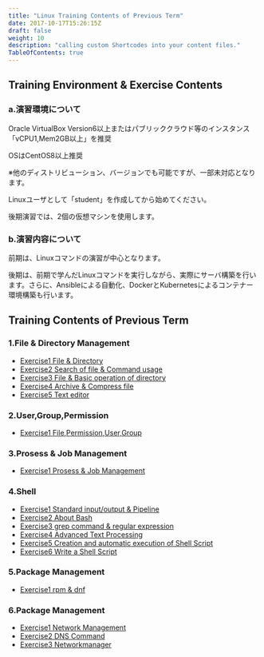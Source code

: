 ```yaml
---
title: "Linux Training Contents of Previous Term"
date: 2017-10-17T15:26:15Z
draft: false
weight: 10
description: "calling custom Shortcodes into your content files."
TableOfContents: true
---
```


## Training Environment & Exercise Contents

### a.演習環境について

Oracle VirtualBox Version6以上またはパブリッククラウド等のインスタンス「vCPU1,Mem2GB以上」を推奨

OSはCentOS8以上推奨

※他のディストリビューション、バージョンでも可能ですが、一部未対応となります。

Linuxユーザとして「student」を作成してから始めてください。

後期演習では、2個の仮想マシンを使用します。

### b.演習内容について

前期は、Linuxコマンドの演習が中心となります。

後期は、前期で学んだLinuxコマンドを実行しながら、実際にサーバ構築を行います。さらに、Ansibleによる自動化、DockerとKubernetesによるコンテナー環境構築も行います。

## Training Contents of Previous Term

### 1.File & Directory Management

* [Exercise1 File & Directory](chapter1-1/exercise1-file-directory)
* [Exercise2 Search of file & Command usage](chapter1-1/exercise2-search-of-file-command-usage)
* [Exercise3 File & Basic operation of directory](chapter1-1/exercise3-file-basic-operation-of-directory)
* [Exercise4 Archive & Compress file](chapter1-1/exercise4-archive-compress-file)
* [Exercise5 Text editor](chapter1-1/exercise5-text-editor)

### 2.User,Group,Permission

* [Exercise1 File,Permission,User,Group](chapter1-2/exercise1-file-permission-user-group)

### 3.Prosess & Job Management

* [Exercise1 Prosess & Job Management](chapter1-3/exercise1-prosess-job-management)

### 4.Shell

* [Exercise1 Standard input/output & Pipeline](chapter1-4/exercise1-standard-input-output-pipeline)
* [Exercise2 About Bash](chapter1-4/exercise2-about-bash)
* [Exercise3 grep command & regular expression](chapter1-4/exercise3-grep-command-regular-expression)
* [Exercise4 Advanced Text Processing](chapter1-4/exercise4-advanced-text-processing)
* [Exercise5 Creation and automatic execution of Shell Script](chapter1-4/exercise5-creation-automatic-execution-of-shell-script)
* [Exercise6 Write a Shell Script](chapter1-4/exercise6-write-a-shell-script)

### 5.Package Management

* [Exercise1 rpm & dnf](chapter1-5/exercise1-rpm-dnf)

### 6.Package Management

* [Exercise1 Network Management](chapter1-6/exercise1-network-management)
* [Exercise2 DNS Command](chapter1-6/exercise2-dns-command)
* [Exercise3 Networkmanager](chapter1-6/exercise3-networkmanager)